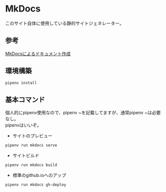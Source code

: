 # MkDocs
このサイト自体に使用している静的サイトジェネレーター。  


## 参考

[MkDocsによるドキュメント作成](https://qiita.com/mebiusbox2/items/a61d42878266af969e3c)

## 環境構築

``` bash
pipenv install
```

## 基本コマンド
個人的にpipenv使用なので、pipenv ~を記載してますが、通常pipenv ~は必要なし。  
pipenvはいいぞ。  

- サイトのプレビュー

``` bash
pipenv run mkdocs serve
```

- サイトビルド

``` bash
pipenv run mkdocs build
```

- 標準のgithub.ioへのアップ  

``` bash
pipenv run mkdocs gh-deploy
```